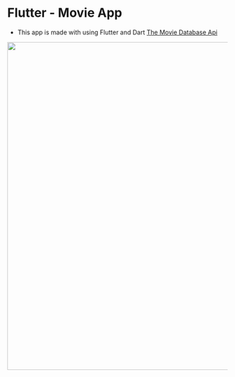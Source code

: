 # Flutter -  Movie App
- This app is made with using Flutter and Dart [The Movie Database Api](https://developers.themoviedb.org/3/getting-started/introduction)


<p align="center">
<img src="![Image](https://github.com/user-attachments/assets/333724f2-3661-4c1d-bddd-f393ec3d6bac)"
 width="750">


